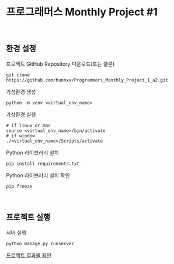 # 프로그래머스 Monthly Project #1

&nbsp;
## 환경 설정
프로젝트 GitHub Repository 다운로드(또는 클론)
```shell
git clone https://github.com/hunnxx/Programmers_Monthly_Project_1_a2.git
```
가상환경 생성
```shell
python -m venv <virtual_env_name>
```
가상환경 실행
```shell
# if linux or mac
source <virtual_env_name>/bin/activate
# if window
./<virtual_env_name>/Scripts/activate
```
Python 라이브러리 설치
```shell
pip install requirements.txt
```
Python 라이브러리 설치 확인
```shell
pip freeze
```

&nbsp;
## 프로젝트 실행
서버 실행
```shell
python manage.py runserver
```
[프로젝트 결과물 확인](http://127.0.0.1:8000)
